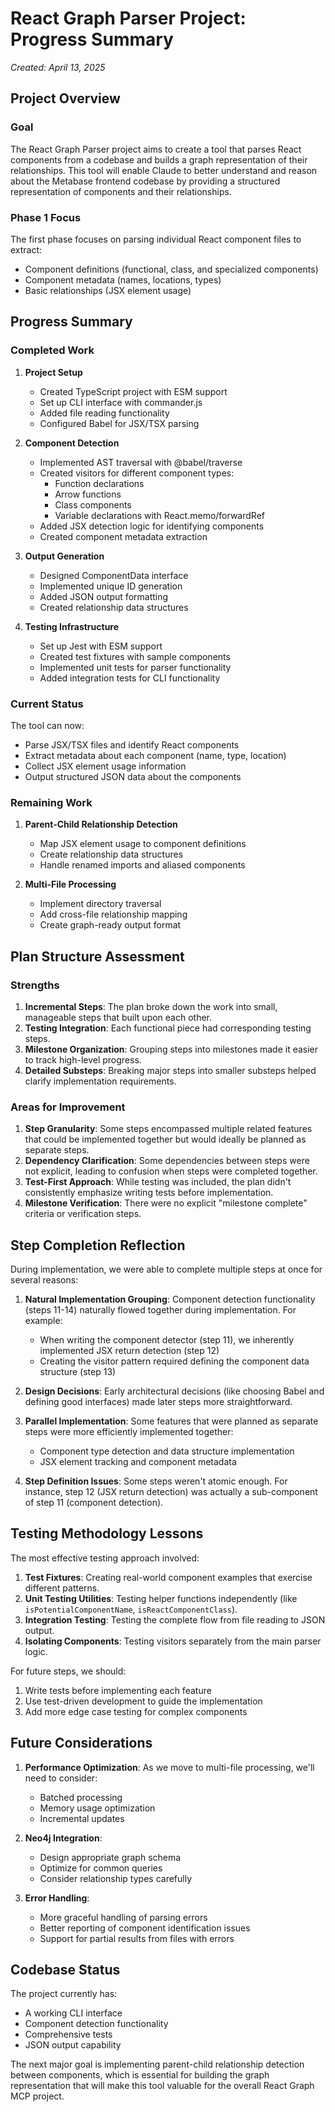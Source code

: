 # React Graph Parser Project: Progress Summary

*Created: April 13, 2025*

## Project Overview

### Goal
The React Graph Parser project aims to create a tool that parses React components from a codebase and builds a graph representation of their relationships. This tool will enable Claude to better understand and reason about the Metabase frontend codebase by providing a structured representation of components and their relationships.

### Phase 1 Focus
The first phase focuses on parsing individual React component files to extract:
- Component definitions (functional, class, and specialized components)
- Component metadata (names, locations, types)
- Basic relationships (JSX element usage)

## Progress Summary

### Completed Work

1. **Project Setup**
   - Created TypeScript project with ESM support
   - Set up CLI interface with commander.js
   - Added file reading functionality
   - Configured Babel for JSX/TSX parsing

2. **Component Detection**
   - Implemented AST traversal with @babel/traverse
   - Created visitors for different component types:
     - Function declarations
     - Arrow functions
     - Class components
     - Variable declarations with React.memo/forwardRef
   - Added JSX detection logic for identifying components
   - Created component metadata extraction

3. **Output Generation**
   - Designed ComponentData interface
   - Implemented unique ID generation
   - Added JSON output formatting
   - Created relationship data structures

4. **Testing Infrastructure**
   - Set up Jest with ESM support
   - Created test fixtures with sample components
   - Implemented unit tests for parser functionality
   - Added integration tests for CLI functionality

### Current Status
The tool can now:
- Parse JSX/TSX files and identify React components
- Extract metadata about each component (name, type, location)
- Collect JSX element usage information
- Output structured JSON data about the components

### Remaining Work

1. **Parent-Child Relationship Detection**
   - Map JSX element usage to component definitions
   - Create relationship data structures
   - Handle renamed imports and aliased components

2. **Multi-File Processing**
   - Implement directory traversal
   - Add cross-file relationship mapping
   - Create graph-ready output format

## Plan Structure Assessment

### Strengths
1. **Incremental Steps**: The plan broke down the work into small, manageable steps that built upon each other.
2. **Testing Integration**: Each functional piece had corresponding testing steps.
3. **Milestone Organization**: Grouping steps into milestones made it easier to track high-level progress.
4. **Detailed Substeps**: Breaking major steps into smaller substeps helped clarify implementation requirements.

### Areas for Improvement
1. **Step Granularity**: Some steps encompassed multiple related features that could be implemented together but would ideally be planned as separate steps.
2. **Dependency Clarification**: Some dependencies between steps were not explicit, leading to confusion when steps were completed together.
3. **Test-First Approach**: While testing was included, the plan didn't consistently emphasize writing tests before implementation.
4. **Milestone Verification**: There were no explicit "milestone complete" criteria or verification steps.

## Step Completion Reflection

During implementation, we were able to complete multiple steps at once for several reasons:

1. **Natural Implementation Grouping**: Component detection functionality (steps 11-14) naturally flowed together during implementation. For example:
   - When writing the component detector (step 11), we inherently implemented JSX return detection (step 12)
   - Creating the visitor pattern required defining the component data structure (step 13)

2. **Design Decisions**: Early architectural decisions (like choosing Babel and defining good interfaces) made later steps more straightforward.

3. **Parallel Implementation**: Some features that were planned as separate steps were more efficiently implemented together:
   - Component type detection and data structure implementation
   - JSX element tracking and component metadata

4. **Step Definition Issues**: Some steps weren't atomic enough. For instance, step 12 (JSX return detection) was actually a sub-component of step 11 (component detection).

## Testing Methodology Lessons

The most effective testing approach involved:

1. **Test Fixtures**: Creating real-world component examples that exercise different patterns.
2. **Unit Testing Utilities**: Testing helper functions independently (like `isPotentialComponentName`, `isReactComponentClass`).
3. **Integration Testing**: Testing the complete flow from file reading to JSON output.
4. **Isolating Components**: Testing visitors separately from the main parser logic.

For future steps, we should:
1. Write tests before implementing each feature
2. Use test-driven development to guide the implementation
3. Add more edge case testing for complex components

## Future Considerations

1. **Performance Optimization**: As we move to multi-file processing, we'll need to consider:
   - Batched processing
   - Memory usage optimization
   - Incremental updates

2. **Neo4j Integration**:
   - Design appropriate graph schema
   - Optimize for common queries
   - Consider relationship types carefully

3. **Error Handling**:
   - More graceful handling of parsing errors
   - Better reporting of component identification issues
   - Support for partial results from files with errors

## Codebase Status

The project currently has:
- A working CLI interface
- Component detection functionality
- Comprehensive tests
- JSON output capability

The next major goal is implementing parent-child relationship detection between components, which is essential for building the graph representation that will make this tool valuable for the overall React Graph MCP project.